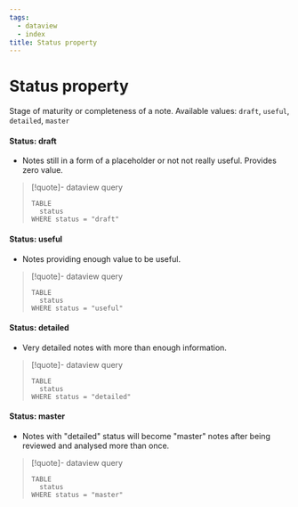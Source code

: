 ```yaml
---
tags:
  - dataview
  - index
title: Status property
---
```


# Status property

Stage of maturity or completeness of a note. Available values: `draft`, `useful`, `detailed`, `master`

#### Status: draft

- Notes still in a form of a placeholder or not not really useful. Provides zero value.

>[!quote]- dataview query
>
> ```dataview
> TABLE
>   status
> WHERE status = "draft" 
> ```

#### Status: useful

- Notes providing enough value to be useful.

>[!quote]- dataview query
>
> ```dataview
> TABLE
>   status
> WHERE status = "useful" 
> ```

#### Status: detailed

- Very detailed notes with more than enough information.

>[!quote]- dataview query
>
> ```dataview
> TABLE
>   status
> WHERE status = "detailed" 
> ```

#### Status: master

- Notes with "detailed" status will become "master" notes after being reviewed and analysed more than once.

>[!quote]- dataview query
>
> ```dataview
> TABLE
>   status
> WHERE status = "master" 
> ```
